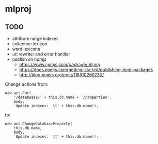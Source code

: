 # mlproj

## TODO

- attribute range indexes
- collection lexicon
- word lexicons
- url rewriter and error handler
- publish on npmjs
    - https://www.npmjs.com/package/mlproj
    - https://docs.npmjs.com/getting-started/publishing-npm-packages
	- http://blog.npmjs.org/post/118810260230/

Change actions from:

```
new act.Put(
    '/databases/' + this.db.name + '/properties',
    body,
    'Update indexes:  \t' + this.db.name));
```

to:

```
new act.ChangeDatabaseProperty(
    this.db.name,
    body,
    'Update indexes:  \t' + this.db.name));
```
